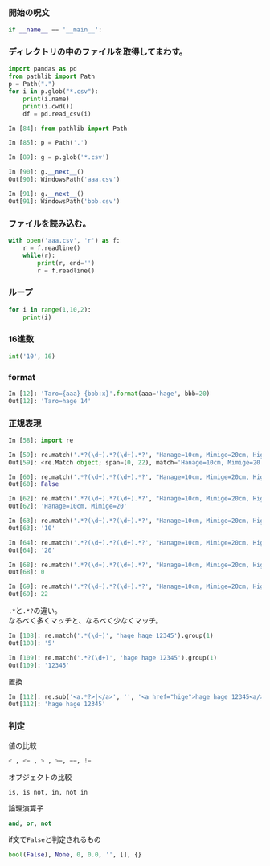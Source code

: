 ### 開始の呪文

```python
if __name__ == '__main__':
```

### ディレクトリの中のファイルを取得してまわす。

```python
import pandas as pd
from pathlib import Path
p = Path(".")
for i in p.glob("*.csv"):
    print(i.name)
    print(i.cwd())
    df = pd.read_csv(i)
```

```python
In [84]: from pathlib import Path

In [85]: p = Path('.')

In [89]: g = p.glob('*.csv')

In [90]: g.__next__()
Out[90]: WindowsPath('aaa.csv')

In [91]: g.__next__()
Out[91]: WindowsPath('bbb.csv')

```


### ファイルを読み込む。
```python
with open('aaa.csv', 'r') as f:
    r = f.readline()
    while(r):
        print(r, end='')
        r = f.readline()
```

### ループ
```python
for i in range(1,10,2):
    print(i)
```

### 16進数
```python
int('10', 16)
```

### format
```python
In [12]: 'Taro={aaa} {bbb:x}'.format(aaa='hage', bbb=20)
Out[12]: 'Taro=hage 14'
```

### 正規表現
```python
In [58]: import re

In [59]: re.match('.*?(\d+).*?(\d+).*?', "Hanage=10cm, Mimige=20cm, Hige=30cm")
Out[59]: <re.Match object; span=(0, 22), match='Hanage=10cm, Mimige=20'>

In [60]: re.match('.*?(\d+).*?(\d+).*?', "Hanage=10cm, Mimige=20cm, Hige=30cm") is None
Out[60]: False

In [62]: re.match('.*?(\d+).*?(\d+).*?', "Hanage=10cm, Mimige=20cm, Hige=30cm").group()
Out[62]: 'Hanage=10cm, Mimige=20'

In [63]: re.match('.*?(\d+).*?(\d+).*?', "Hanage=10cm, Mimige=20cm, Hige=30cm").group(1)
Out[63]: '10'

In [64]: re.match('.*?(\d+).*?(\d+).*?', "Hanage=10cm, Mimige=20cm, Hige=30cm").group(2)
Out[64]: '20'

In [68]: re.match('.*?(\d+).*?(\d+).*?', "Hanage=10cm, Mimige=20cm, Hige=30cm").start()
Out[68]: 0

In [69]: re.match('.*?(\d+).*?(\d+).*?', "Hanage=10cm, Mimige=20cm, Hige=30cm").end()
Out[69]: 22
```

```.*```と```.*?```の違い。   
なるべく多くマッチと、なるべく少なくマッチ。   

```python
In [108]: re.match('.*(\d+)', 'hage hage 12345').group(1)
Out[108]: '5'

In [109]: re.match('.*?(\d+)', 'hage hage 12345').group(1)
Out[109]: '12345'
```

置換
```python
In [112]: re.sub('<a.*?>|</a>', '', '<a href="hige">hage hage 12345<a/>')
Out[112]: 'hage hage 12345'
```

### 判定
値の比較
```python
< , <= , > , >=, ==, !=
```

オブジェクトの比較
```pyhton
is, is not, in, not in
```

論理演算子
```python
and, or, not
```

if文で```False```と判定されるもの
```python
bool(False), None, 0, 0.0, '', [], {}
```

